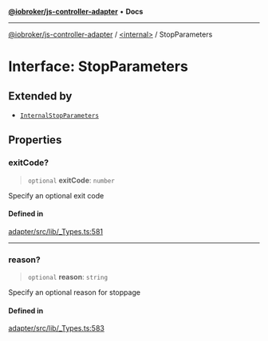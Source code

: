 [**@iobroker/js-controller-adapter**](../../README.md) • **Docs**

***

[@iobroker/js-controller-adapter](../../globals.md) / [\<internal\>](../README.md) / StopParameters

# Interface: StopParameters

## Extended by

- [`InternalStopParameters`](InternalStopParameters.md)

## Properties

### exitCode?

> `optional` **exitCode**: `number`

Specify an optional exit code

#### Defined in

[adapter/src/lib/\_Types.ts:581](https://github.com/ioBroker/ioBroker.js-controller/blob/1e3f92f91943b544535e021f5e14acf9ed5c82e5/packages/adapter/src/lib/_Types.ts#L581)

***

### reason?

> `optional` **reason**: `string`

Specify an optional reason for stoppage

#### Defined in

[adapter/src/lib/\_Types.ts:583](https://github.com/ioBroker/ioBroker.js-controller/blob/1e3f92f91943b544535e021f5e14acf9ed5c82e5/packages/adapter/src/lib/_Types.ts#L583)
